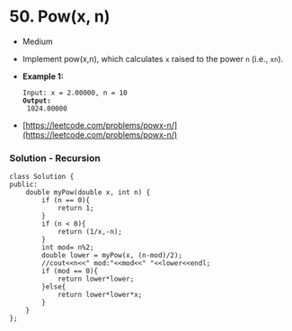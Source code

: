 # 50. Pow(x, n)

* Medium
* Implement pow(x,n), which calculates `x` raised to the power `n` (i.e., `xn`).
*   **Example 1:**

    <pre><code>Input: x = 2.00000, n = 10
    <strong>Output:
    </strong> 1024.00000</code></pre>
* [https://leetcode.com/problems/powx-n/](https://leetcode.com/problems/powx-n/)

### Solution - Recursion

```
class Solution {
public:
    double myPow(double x, int n) {
        if (n == 0){
            return 1;
        }
        if (n < 0){
            return (1/x,-n);
        }
        int mod= n%2;
        double lower = myPow(x, (n-mod)/2);
        //cout<<n<<" mod:"<<mod<<" "<<lower<<endl;
        if (mod == 0){
            return lower*lower;
        }else{ 
            return lower*lower*x;
        }
    }
};
```
